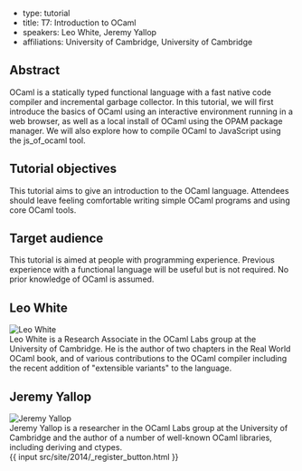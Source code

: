 - type: tutorial
- title: T7: Introduction to OCaml
- speakers: Leo White, Jeremy Yallop
- affiliations: University of Cambridge, University of Cambridge


## Abstract
OCaml is a statically typed functional language with a fast native
code compiler and incremental garbage collector. In this tutorial, we
will first introduce the basics of OCaml using an interactive
environment running in a web browser, as well as a local install of
OCaml using the OPAM package manager. We will also explore how to
compile OCaml to JavaScript using the js_of_ocaml tool.

## Tutorial objectives
This tutorial aims to give an introduction to the OCaml
language. Attendees should leave feeling comfortable writing simple
OCaml programs and using core OCaml tools.

## Target audience
This tutorial is aimed at people with programming experience. Previous
experience with a functional language will be useful but is not
required. No prior knowledge of OCaml is assumed.

## Leo White
<div class="row" media:type="text/omd">

<div class="medium-4 columns">
<img src="img/leo-white.jpg" alt="Leo White"></img>
</div>

<div class="medium-8 columns" media:type="text/omd">
Leo White is a Research Associate in the OCaml Labs group at the
University of Cambridge. He is the author of two chapters in the Real
World OCaml book, and of various contributions to the OCaml compiler
including the recent addition of "extensible variants" to the
language.
</div>

</div>


## Jeremy Yallop
<div class="row" media:type="text/omd">

<div class="medium-4 columns">
<img src="img/jeremy-yallop.jpg" alt="Jeremy Yallop"></img>
</div>

<div class="medium-8 columns" media:type="text/omd">
Jeremy Yallop is a researcher in the OCaml Labs group at the
University of Cambridge and the author of a number of well-known OCaml
libraries, including deriving and ctypes.
</div>

</div>
{{ input src/site/2014/_register_button.html }}

